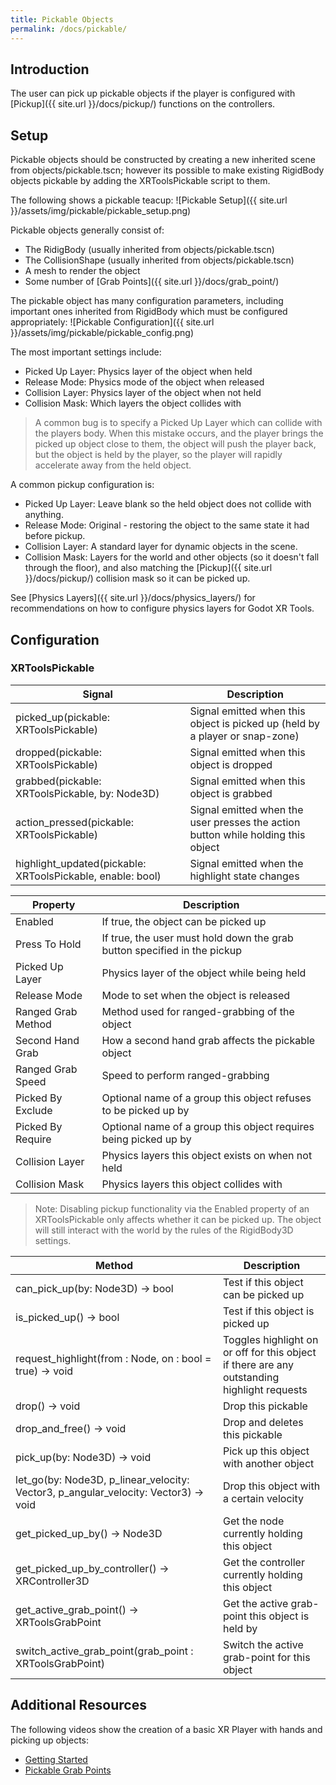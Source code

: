 ```yaml
---
title: Pickable Objects
permalink: /docs/pickable/
---
```



## Introduction
The user can pick up pickable objects if the player is configured with
[Pickup]({{ site.url }}/docs/pickup/) functions on the controllers.

## Setup
Pickable objects should be constructed by creating a new inherited scene from
objects/pickable.tscn; however its possible to make existing RigidBody objects
pickable by adding the XRToolsPickable script to them.

The following shows a pickable teacup:
![Pickable Setup]({{ site.url }}/assets/img/pickable/pickable_setup.png)

Pickable objects generally consist of:
* The RidigBody (usually inherited from objects/pickable.tscn)
* The CollisionShape (usually inherited from objects/pickable.tscn)
* A mesh to render the object
* Some number of [Grab Points]({{ site.url }}/docs/grab_point/)

The pickable object has many configuration parameters, including important 
ones inherited from RigidBody which must be configured appropriately:
![Pickable Configuration]({{ site.url }}/assets/img/pickable/pickable_config.png)

The most important settings include:
* Picked Up Layer: Physics layer of the object when held
* Release Mode: Physics mode of the object when released
* Collision Layer: Physics layer of the object when not held
* Collision Mask: Which layers the object collides with

> A common bug is to specify a Picked Up Layer which can collide with the players 
> body. When this mistake occurs, and the player brings the picked up object close
> to them, the object will push the player back, but the object is held by the
> player, so the player will rapidly accelerate away from the held object.

A common pickup configuration is:
* Picked Up Layer: Leave blank so the held object does not collide with anything.
* Release Mode: Original - restoring the object to the same state it had before pickup.
* Collision Layer: A standard layer for dynamic objects in the scene.
* Collision Mask: Layers for the world and other objects (so it doesn't fall through the floor), and also matching the [Pickup]({{ site.url }}/docs/pickup/) collision mask so it can be picked up.

See [Physics Layers]({{ site.url }}/docs/physics_layers/) for recommendations on
how to configure physics layers for Godot XR Tools.


## Configuration

### XRToolsPickable

| Signal | Description |
| ---- | ------------ |
| picked_up(pickable: XRToolsPickable) | Signal emitted when this object is picked up (held by a player or snap-zone) |
| dropped(pickable: XRToolsPickable) | Signal emitted when this object is dropped |
| grabbed(pickable: XRToolsPickable, by: Node3D) | Signal emitted when this object is grabbed |
| action_pressed(pickable: XRToolsPickable) | Signal emitted when the user presses the action button while holding this object |
| highlight_updated(pickable: XRToolsPickable, enable: bool) | Signal emitted when the highlight state changes |

| Property | Description |
| ---- | ------------ |
| Enabled            | If true, the object can be picked up |
| Press To Hold      | If true, the user must hold down the grab button specified in the pickup |
| Picked Up Layer    | Physics layer of the object while being held |
| Release Mode       | Mode to set when the object is released |
| Ranged Grab Method | Method used for ranged-grabbing of the object |
| Second Hand Grab   | How a second hand grab affects the pickable object |
| Ranged Grab Speed  | Speed to perform ranged-grabbing |
| Picked By Exclude  | Optional name of a group this object refuses to be picked up by |
| Picked By Require  | Optional name of a group this object requires being picked up by |
| Collision Layer    | Physics layers this object exists on when not held |
| Collision Mask     | Physics layers this object collides with |

> Note: Disabling pickup functionality via the Enabled property of an
  XRToolsPickable only affects whether it can be picked up. The object
  will still interact with the world by the rules of the RigidBody3D
  settings.

| Method | Description |
| ---- | ------------ |
| can_pick_up(by: Node3D) -> bool                 | Test if this object can be picked up |
| is_picked_up() -> bool                          | Test if this object is picked up |
| request_highlight(from : Node, on : bool = true) -> void | Toggles highlight on or off for this object if there are any outstanding highlight requests |
| drop() -> void                                  | Drop this pickable |
| drop_and_free() -> void                         | Drop and deletes this pickable |
| pick_up(by: Node3D) -> void                     | Pick up this object with another object |
| let_go(by: Node3D, p_linear_velocity: Vector3, p_angular_velocity: Vector3) -> void  | Drop this object with a certain velocity |
| get_picked_up_by() -> Node3D                    | Get the node currently holding this object |
| get_picked_up_by_controller() -> XRController3D | Get the controller currently holding this object |
| get_active_grab_point() -> XRToolsGrabPoint     | Get the active grab-point this object is held by |
| switch_active_grab_point(grab_point : XRToolsGrabPoint) | Switch the active grab-point for this object |


## Additional Resources

The following videos show the creation of a basic XR Player with hands and picking up objects:
* [Getting Started](https://youtu.be/VrpySdMcdyw)
* [Pickable Grab Points](https://youtu.be/46Mp8PxcNXs)
